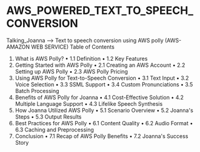 # AWS_POWERED_TEXT_TO_SPEECH_CONVERSION
Talking_Joanna --> Text to speech conversion using AWS polly
(AWS- AMAZON WEB SERVICE)
Table of Contents
1.	What is AWS Polly?
•	1.1 Definition
•	1.2 Key Features
2.	Getting Started with AWS Polly
•	2.1 Creating an AWS Account
•	2.2 Setting up AWS Polly
•	2.3 AWS Polly Pricing
3.	Using AWS Polly for Text-to-Speech Conversion
•	3.1 Text Input
•	3.2 Voice Selection
•	3.3 SSML Support
•	3.4 Custom Pronunciations
•	3.5 Batch Processing
4.	Benefits of AWS Polly for Joanna
•	4.1 Cost-Effective Solution
•	4.2 Multiple Language Support
•	4.3 Lifelike Speech Synthesis
5.	How Joanna Utilized AWS Polly
•	5.1 Scenario Overview
•	5.2 Joanna's Steps
•	5.3 Output Results
6.	Best Practices for AWS Polly
•	6.1 Content Quality
•	6.2 Audio Format
•	6.3 Caching and Preprocessing
7.	Conclusion
•	7.1 Recap of AWS Polly Benefits
•	7.2 Joanna's Success Story
